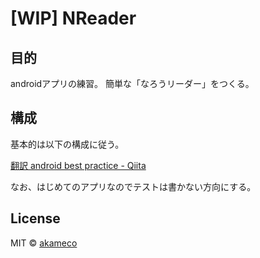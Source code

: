 # [WIP] NReader

## 目的
androidアプリの練習。
簡単な「なろうリーダー」をつくる。

## 構成
基本的は以下の構成に従う。

[翻訳 android best practice - Qiita](http://qiita.com/kgmyshin/items/a2358d54ffb3c5435d11)

なお、はじめてのアプリなのでテストは書かない方向にする。

## License

MIT © [akameco](https://akameco.github.io)
